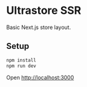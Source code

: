 # Ultrastore SSR

Basic Next.js store layout.

## Setup

```bash
npm install
npm run dev
```

Open [http://localhost:3000](http://localhost:3000)
